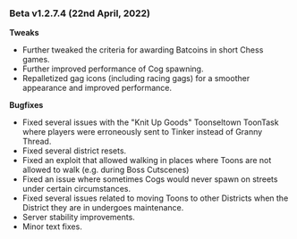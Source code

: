 ### Beta v1.2.7.4 (22nd April, 2022)
 
**Tweaks**
- Further tweaked the criteria for awarding Batcoins in short Chess games.
- Further improved performance of Cog spawning.
- Repalletized gag icons (including racing gags) for a smoother appearance and improved performance.
 
**Bugfixes**
- Fixed several issues with the "Knit Up Goods" Toonseltown ToonTask where players were erroneously sent to Tinker instead of Granny Thread.
- Fixed several district resets.
- Fixed an exploit that allowed walking in places where Toons are not allowed to walk (e.g. during Boss Cutscenes)
- Fixed an issue where sometimes Cogs would never spawn on streets under certain circumstances.
- Fixed several issues related to moving Toons to other Districts when the District they are in undergoes maintenance.
- Server stability improvements.
- Minor text fixes.